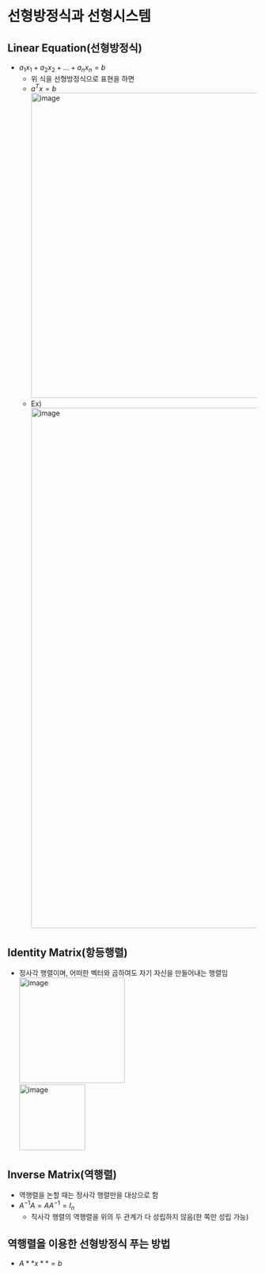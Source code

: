 # 선형방정식과 선형시스템

## Linear Equation(선형방정식)

- $a_{1}x_{1} + a_{2}x_{2} + ... + a_{n}x_{n} = b$
  - 위 식을 선형방정식으로 표현을 하면
  - $a^{T}x = b$ <br/>
    <img width="617" alt="image" src="https://github.com/y100861/Linear_Algebra/assets/107607076/9dc0cc78-c267-4191-8116-6d14d2fca999">
  - Ex) <br/>
    <img width="1052" alt="image" src="https://github.com/y100861/Linear_Algebra/assets/107607076/249274f0-904d-45f0-ab2d-9d76e486b186">


## Identity Matrix(항등행렬)

- 정사각 행렬이며, 어떠한 벡터와 곱하여도 자기 자신을 만들어내는 행렬임 <br/>
  <img width="213" alt="image" src="https://github.com/y100861/Linear_Algebra/assets/107607076/c7d977e9-5b7b-4b4a-8051-3e1eb110c2df"> <br/>
  <img width="133" alt="image" src="https://github.com/y100861/Linear_Algebra/assets/107607076/91660416-f5b1-46b6-aaa5-79563224cd19">


## Inverse Matrix(역행렬)

- 역행렬을 논할 때는 정사각 행렬만을 대상으로 함
- $A^{-1}A = AA^{-1} = I_{n}$ <br/>
  - 직사각 행렬의 역행렬을 위의 두 관계가 다 성립하지 않음(한 쪽만 성립 가능)

## 역행렬을 이용한 선형방정식 푸는 방법
- $A**x** = b$
